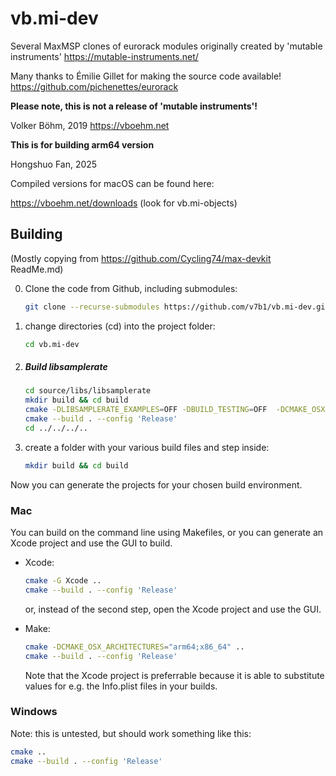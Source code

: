 # vb.mi-dev

Several MaxMSP clones of eurorack modules originally created by 'mutable instruments' https://mutable-instruments.net/ 

Many thanks to Émilie Gillet for making the source code available!
https://github.com/pichenettes/eurorack

**Please note, this is not a release of 'mutable instruments'!**

Volker Böhm, 2019
https://vboehm.net

**This is for building arm64 version**

Hongshuo Fan, 2025

Compiled versions for macOS can be found here:

https://vboehm.net/downloads (look for vb.mi-objects)



## Building

(Mostly copying from https://github.com/Cycling74/max-devkit ReadMe.md)

0. Clone the code from Github, including submodules: 
   
   ```bash
   git clone --recurse-submodules https://github.com/v7b1/vb.mi-dev.git
   ```
   
1. change directories (cd) into the project folder:

   ```bash
   cd vb.mi-dev
   ```

2. ##### Build libsamplerate

   ```bash
   cd source/libs/libsamplerate
   mkdir build && cd build
   cmake -DLIBSAMPLERATE_EXAMPLES=OFF -DBUILD_TESTING=OFF  -DCMAKE_OSX_ARCHITECTURES="arm64;x86_64" ..
   cmake --build . --config 'Release'
   cd ../../../..
   ```

3. create a folder with your various build files and step inside:

   ```bash
   mkdir build && cd build
   ```

Now you can generate the projects for your chosen build environment.

### Mac

You can build on the command line using Makefiles, or you can generate an Xcode project and use the GUI to build.

* Xcode: 

  ```bash
  cmake -G Xcode ..
  cmake --build . --config 'Release'
  ```

  or, instead of the second step, open the Xcode project and use the GUI.

* Make: 

  ```bash
  cmake -DCMAKE_OSX_ARCHITECTURES="arm64;x86_64" ..
  cmake --build . --config 'Release'
  ```

  Note that the Xcode project is preferrable because it is able to substitute values for e.g. the Info.plist files in your builds.

### Windows

Note: this is untested, but should work something like this:

```bash
cmake ..
cmake --build . --config 'Release'
```

